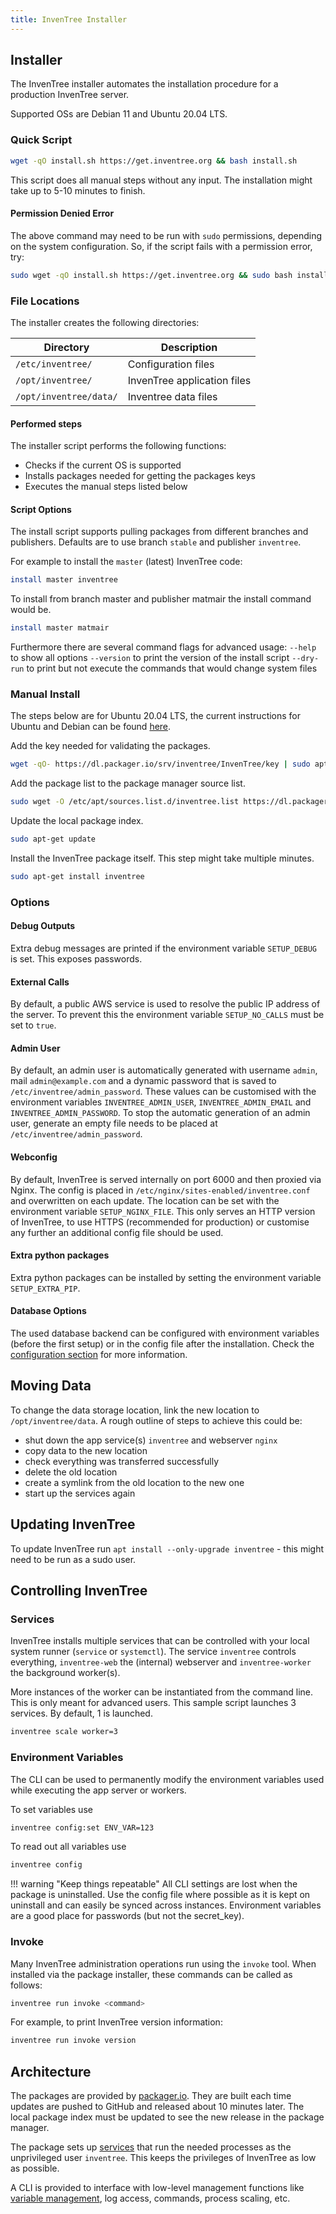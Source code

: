 ```yaml
---
title: InvenTree Installer
---
```


## Installer
The InvenTree installer automates the installation procedure for a production InvenTree server.

Supported OSs are Debian 11 and Ubuntu 20.04 LTS.

### Quick Script

```bash
wget -qO install.sh https://get.inventree.org && bash install.sh
```

This script does all manual steps without any input. The installation might take up to 5-10 minutes to finish.

#### Permission Denied Error

The above command may need to be run with `sudo` permissions, depending on the system configuration. So, if the script fails with a permission error, try:

```bash
sudo wget -qO install.sh https://get.inventree.org && sudo bash install.sh
```

### File Locations

The installer creates the following directories:

| Directory | Description |
| --- | --- |
| `/etc/inventree/` | Configuration files |
| `/opt/inventree/` | InvenTree application files |
| `/opt/inventree/data/` | Inventree data files |

#### Performed steps

The installer script performs the following functions:

- Checks if the current OS is supported
- Installs packages needed for getting the packages keys
- Executes the manual steps listed below

#### Script Options

The install script supports pulling packages from different branches and publishers.
Defaults are to use branch `stable` and publisher `inventree`.

For example to install the `master` (latest) InvenTree code:

```bash
install master inventree
```

To install from branch master and publisher matmair the install command would be.
```bash
install master matmair
```

Furthermore there are several command flags for advanced usage:
`--help` to show all options
`--version` to print the version of the install script
`--dry-run` to print but not execute the commands that would change system files

### Manual Install

The steps below are for Ubuntu 20.04 LTS, the current instructions for Ubuntu and Debian  can be found [here](https://packager.io/gh/inventree/InvenTree).

Add the key needed for validating the packages.
```bash
wget -qO- https://dl.packager.io/srv/inventree/InvenTree/key | sudo apt-key add -
```

Add the package list to the package manager source list.
```bash
sudo wget -O /etc/apt/sources.list.d/inventree.list https://dl.packager.io/srv/inventree/InvenTree/stable/installer/ubuntu/20.04.repo
```

Update the local package index.
```bash
sudo apt-get update
```

Install the InvenTree package itself. This step might take multiple minutes.
```bash
sudo apt-get install inventree
```

### Options

#### Debug Outputs

Extra debug messages are printed if the environment variable `SETUP_DEBUG` is set. This exposes passwords.

#### External Calls

By default, a public AWS service is used to resolve the public IP address of the server. To prevent this the environment variable `SETUP_NO_CALLS` must be set to `true`.

#### Admin User

By default, an admin user is automatically generated with username `admin`, mail `admin@example.com` and a dynamic password that is saved to `/etc/inventree/admin_password`.
These values can be customised with the environment variables `INVENTREE_ADMIN_USER`, `INVENTREE_ADMIN_EMAIL` and `INVENTREE_ADMIN_PASSWORD`.
To stop the automatic generation of an admin user, generate an empty file needs to be placed at `/etc/inventree/admin_password`.

#### Webconfig

By default, InvenTree is served internally on port 6000 and then proxied via Nginx. The config is placed in `/etc/nginx/sites-enabled/inventree.conf` and overwritten on each update. The location can be set with the environment variable `SETUP_NGINX_FILE`.
This only serves an HTTP version of InvenTree, to use HTTPS (recommended for production) or customise any further an additional config file should be used.

#### Extra python packages
Extra python packages can be installed by setting the environment variable `SETUP_EXTRA_PIP`.

#### Database Options

The used database backend can be configured with environment variables (before the first setup) or in the config file after the installation. Check the [configuration section](./config.md#database-options) for more information.

## Moving Data

To change the data storage location, link the new location to `/opt/inventree/data`.
A rough outline of steps to achieve this could be:
- shut down the app service(s) `inventree` and webserver `nginx`
- copy data to the new location
- check everything was transferred successfully
- delete the old location
- create a symlink from the old location to the new one
- start up the services again

## Updating InvenTree

To update InvenTree run `apt install --only-upgrade inventree` - this might need to be run as a sudo user.

## Controlling InvenTree

### Services
InvenTree installs multiple services that can be controlled with your local system runner (`service` or `systemctl`).
The service `inventree` controls everything, `inventree-web` the (internal) webserver and `inventree-worker` the background worker(s).

More instances of the worker can be instantiated from the command line. This is only meant for advanced users.
This sample script launches 3 services. By default, 1 is launched.
```bash
inventree scale worker=3
```

### Environment Variables

The CLI can be used to permanently modify the environment variables used while executing the app server or workers.

To set variables use
```bash
inventree config:set ENV_VAR=123
```

To read out all variables use
```bash
inventree config
```

!!! warning "Keep things repeatable"
    All CLI settings are lost when the package is uninstalled.
    Use the config file where possible as it is kept on uninstall and can easily be synced across instances. Environment variables are a good place for passwords (but not the secret_key).

### Invoke

Many InvenTree administration operations run using the `invoke` tool. When installed via the package installer, these commands can be called as follows:

```bash
inventree run invoke <command>
```

For example, to print InvenTree version information:

```bash
inventree run invoke version
```

## Architecture

The packages are provided by [packager.io](https://packager.io/). They are built each time updates are pushed to GitHub and released about 10 minutes later. The local package index must be updated to see the new release in the package manager.

The package sets up [services](#controlling-inventree) that run the needed processes as the unprivileged user `inventree`. This keeps the privileges of InvenTree as low as possible.

A CLI is provided to interface with low-level management functions like [variable management](#enviroment-variables), log access, commands, process scaling, etc.

